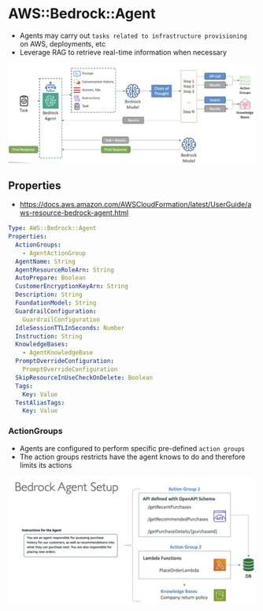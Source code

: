 # AWS::Bedrock::Agent

- Agents may carry out `tasks related to infrastructure provisioning` on AWS, deployments, etc
- Leverage RAG to retrieve real-time information when necessary

![Agent Tasks](.images/agent-tasks.png)

## Properties

- <https://docs.aws.amazon.com/AWSCloudFormation/latest/UserGuide/aws-resource-bedrock-agent.html>

```yaml
Type: AWS::Bedrock::Agent
Properties:
  ActionGroups:
    - AgentActionGroup
  AgentName: String
  AgentResourceRoleArn: String
  AutoPrepare: Boolean
  CustomerEncryptionKeyArn: String
  Description: String
  FoundationModel: String
  GuardrailConfiguration:
    GuardrailConfiguration
  IdleSessionTTLInSeconds: Number
  Instruction: String
  KnowledgeBases:
    - AgentKnowledgeBase
  PromptOverrideConfiguration:
    PromptOverrideConfiguration
  SkipResourceInUseCheckOnDelete: Boolean
  Tags:
    Key: Value
  TestAliasTags:
    Key: Value
```

### ActionGroups

- Agents are configured to perform specific pre-defined `action groups`
- The action groups restricts have the agent knows to do and therefore limits its actions

![Agent Action Groups](.images/agent-action-groups.png)

